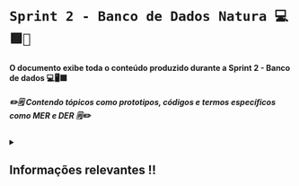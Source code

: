 # **`Sprint 2 - Banco de Dados Natura 💻🟩🌷`**

#### O documento exibe toda o conteúdo produzido durante a Sprint 2 - Banco de dados 💻🖥️🟩 ####
##### ✏️🗒️ Contendo tópicos como prototipos, códigos e termos específicos como MER e DER 🗒️✏️ #####

<details closed> 
  <summary><h2>Informações relevantes ‼️</h2></summary>

  ---



---

⬜🟧 Na primeira imagem foi feita a mesclagem com o fundo na cor light e as letras na cor primário ⬜🟧<br>
<br>🟧⬜ Na segunda imagem foi feita a mesclagem com o fundo na cor primário e as letras na cor light 🟧⬜<br>
<br>⬛🟧 Na terceira imagem foi feita a mesclagem com o fundo na cor dark +1 e as letras na cor primário +1 ⬛🟧<br>

---

</details>

